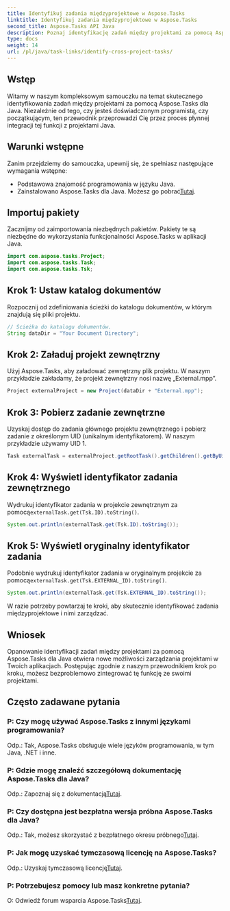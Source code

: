 ```yaml
---
title: Identyfikuj zadania międzyprojektowe w Aspose.Tasks
linktitle: Identyfikuj zadania międzyprojektowe w Aspose.Tasks
second_title: Aspose.Tasks API Java
description: Poznaj identyfikację zadań między projektami za pomocą Aspose.Tasks dla Java. Bezproblemowa integracja i efektywne zarządzanie. Pobierz teraz!
type: docs
weight: 14
url: /pl/java/task-links/identify-cross-project-tasks/
---
```

## Wstęp
Witamy w naszym kompleksowym samouczku na temat skutecznego identyfikowania zadań między projektami za pomocą Aspose.Tasks dla Java. Niezależnie od tego, czy jesteś doświadczonym programistą, czy początkującym, ten przewodnik przeprowadzi Cię przez proces płynnej integracji tej funkcji z projektami Java.
## Warunki wstępne
Zanim przejdziemy do samouczka, upewnij się, że spełniasz następujące wymagania wstępne:
- Podstawowa znajomość programowania w języku Java.
-  Zainstalowano Aspose.Tasks dla Java. Możesz go pobrać[Tutaj](https://releases.aspose.com/tasks/java/).
## Importuj pakiety
Zacznijmy od zaimportowania niezbędnych pakietów. Pakiety te są niezbędne do wykorzystania funkcjonalności Aspose.Tasks w aplikacji Java.
```java
import com.aspose.tasks.Project;
import com.aspose.tasks.Task;
import com.aspose.tasks.Tsk;
```
## Krok 1: Ustaw katalog dokumentów
Rozpocznij od zdefiniowania ścieżki do katalogu dokumentów, w którym znajdują się pliki projektu.
```java
// Ścieżka do katalogu dokumentów.
String dataDir = "Your Document Directory";
```
## Krok 2: Załaduj projekt zewnętrzny
Użyj Aspose.Tasks, aby załadować zewnętrzny plik projektu. W naszym przykładzie zakładamy, że projekt zewnętrzny nosi nazwę „External.mpp”.
```java
Project externalProject = new Project(dataDir + "External.mpp");
```
## Krok 3: Pobierz zadanie zewnętrzne
Uzyskaj dostęp do zadania głównego projektu zewnętrznego i pobierz zadanie z określonym UID (unikalnym identyfikatorem). W naszym przykładzie używamy UID 1.
```java
Task externalTask = externalProject.getRootTask().getChildren().getByUid(1);
```
## Krok 4: Wyświetl identyfikator zadania zewnętrznego
 Wydrukuj identyfikator zadania w projekcie zewnętrznym za pomocą`externalTask.get(Tsk.ID).toString()`.
```java
System.out.println(externalTask.get(Tsk.ID).toString());
```
## Krok 5: Wyświetl oryginalny identyfikator zadania
 Podobnie wydrukuj identyfikator zadania w oryginalnym projekcie za pomocą`externalTask.get(Tsk.EXTERNAL_ID).toString()`.
```java
System.out.println(externalTask.get(Tsk.EXTERNAL_ID).toString());
```
W razie potrzeby powtarzaj te kroki, aby skutecznie identyfikować zadania międzyprojektowe i nimi zarządzać.
## Wniosek
Opanowanie identyfikacji zadań między projektami za pomocą Aspose.Tasks dla Java otwiera nowe możliwości zarządzania projektami w Twoich aplikacjach. Postępując zgodnie z naszym przewodnikiem krok po kroku, możesz bezproblemowo zintegrować tę funkcję ze swoimi projektami.
## Często zadawane pytania
### P: Czy mogę używać Aspose.Tasks z innymi językami programowania?
Odp.: Tak, Aspose.Tasks obsługuje wiele języków programowania, w tym Java, .NET i inne.
### P: Gdzie mogę znaleźć szczegółową dokumentację Aspose.Tasks dla Java?
 Odp.: Zapoznaj się z dokumentacją[Tutaj](https://reference.aspose.com/tasks/java/).
### P: Czy dostępna jest bezpłatna wersja próbna Aspose.Tasks dla Java?
 Odp.: Tak, możesz skorzystać z bezpłatnego okresu próbnego[Tutaj](https://releases.aspose.com/).
### P: Jak mogę uzyskać tymczasową licencję na Aspose.Tasks?
 Odp.: Uzyskaj tymczasową licencję[Tutaj](https://purchase.aspose.com/temporary-license/).
### P: Potrzebujesz pomocy lub masz konkretne pytania?
O: Odwiedź forum wsparcia Aspose.Tasks[Tutaj](https://forum.aspose.com/c/tasks/15).